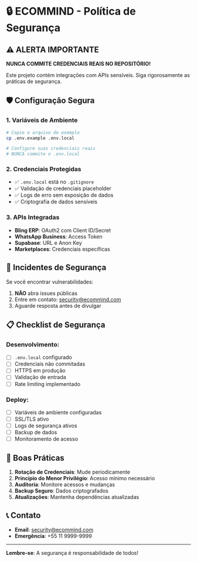 # 🔒 ECOMMIND - Política de Segurança

## ⚠️ ALERTA IMPORTANTE

**NUNCA COMMITE CREDENCIAIS REAIS NO REPOSITÓRIO!**

Este projeto contém integrações com APIs sensíveis. Siga rigorosamente as práticas de segurança.

## 🛡️ Configuração Segura

### 1. Variáveis de Ambiente

```bash
# Copie o arquivo de exemplo
cp .env.example .env.local

# Configure suas credenciais reais
# NUNCA commite o .env.local
```

### 2. Credenciais Protegidas

- ✅ `.env.local` está no `.gitignore`
- ✅ Validação de credenciais placeholder
- ✅ Logs de erro sem exposição de dados
- ✅ Criptografia de dados sensíveis

### 3. APIs Integradas

- **Bling ERP**: OAuth2 com Client ID/Secret
- **WhatsApp Business**: Access Token
- **Supabase**: URL e Anon Key
- **Marketplaces**: Credenciais específicas

## 🚨 Incidentes de Segurança

Se você encontrar vulnerabilidades:

1. **NÃO** abra issues públicas
2. Entre em contato: security@ecommind.com
3. Aguarde resposta antes de divulgar

## 📋 Checklist de Segurança

### Desenvolvimento:
- [ ] `.env.local` configurado
- [ ] Credenciais não commitadas
- [ ] HTTPS em produção
- [ ] Validação de entrada
- [ ] Rate limiting implementado

### Deploy:
- [ ] Variáveis de ambiente configuradas
- [ ] SSL/TLS ativo
- [ ] Logs de segurança ativos
- [ ] Backup de dados
- [ ] Monitoramento de acesso

## 🔐 Boas Práticas

1. **Rotação de Credenciais**: Mude periodicamente
2. **Princípio do Menor Privilégio**: Acesso mínimo necessário
3. **Auditoria**: Monitore acessos e mudanças
4. **Backup Seguro**: Dados criptografados
5. **Atualizações**: Mantenha dependências atualizadas

## 📞 Contato

- **Email**: security@ecommind.com
- **Emergência**: +55 11 9999-9999

---

**Lembre-se**: A segurança é responsabilidade de todos!
